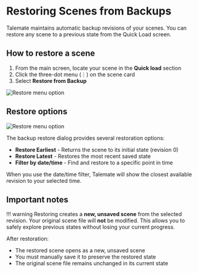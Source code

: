 # Restoring Scenes from Backups

Talemate maintains automatic backup revisions of your scenes. You can restore any scene to a previous state from the Quick Load screen.

## How to restore a scene

1. From the main screen, locate your scene in the **Quick load** section
2. Click the three-dot menu (⋮) on the scene card
3. Select **Restore from Backup**

![Restore menu option](/talemate/img/0.33.0/restore-from-backup.png)

## Restore options

![Restore menu option](/talemate/img/0.33.0/restore-from-backup-dlg.png)

The backup restore dialog provides several restoration options:

- **Restore Earliest** - Returns the scene to its initial state (revision 0)
- **Restore Latest** - Restores the most recent saved state
- **Filter by date/time** - Find and restore to a specific point in time

When you use the date/time filter, Talemate will show the closest available revision to your selected time.

## Important notes

!!! warning
    Restoring creates a **new, unsaved scene** from the selected revision. Your original scene file will **not** be modified. This allows you to safely explore previous states without losing your current progress.

After restoration:

- The restored scene opens as a new, unsaved scene
- You must manually save it to preserve the restored state
- The original scene file remains unchanged in its current state

